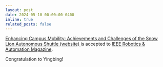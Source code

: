 ```yaml
---
layout: post
date: 2024-05-10 00:00:00-0400
inline: true
related_posts: false
---
```


<a href="https://arxiv.org/abs/2401.08939">Enhancing Campus Mobility: Achievements and Challenges of the Snow Lion Autonomous Shuttle (<a href="https://chenyingbing.github.io/xueshi_campus_av">website) </a> is accepted to <a href="">IEEE Robotics & Automation Magazine</a>. 
<div>Congratulation to Yingbing!</div>

